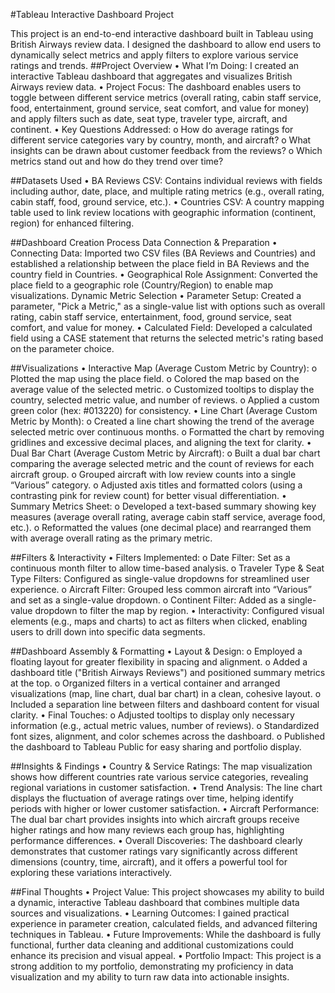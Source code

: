 #Tableau Interactive Dashboard Project

This project is an end-to-end interactive dashboard built in Tableau using British Airways review data. I designed the dashboard to allow end users to dynamically select metrics and apply filters to explore various service ratings and trends.
##Project Overview
•	What I’m Doing:
I created an interactive Tableau dashboard that aggregates and visualizes British Airways review data.
•	Project Focus:
The dashboard enables users to toggle between different service metrics (overall rating, cabin staff service, food, entertainment, ground service, seat comfort, and value for money) and apply filters such as date, seat type, traveler type, aircraft, and continent.
•	Key Questions Addressed: 
o	How do average ratings for different service categories vary by country, month, and aircraft?
o	What insights can be drawn about customer feedback from the reviews?
o	Which metrics stand out and how do they trend over time?

##Datasets Used
•	BA Reviews CSV:
Contains individual reviews with fields including author, date, place, and multiple rating metrics (e.g., overall rating, cabin staff, food, ground service, etc.).
•	Countries CSV:
A country mapping table used to link review locations with geographic information (continent, region) for enhanced filtering.

##Dashboard Creation Process
Data Connection & Preparation
•	Connecting Data:
Imported two CSV files (BA Reviews and Countries) and established a relationship between the place field in BA Reviews and the country field in Countries.
•	Geographical Role Assignment:
Converted the place field to a geographic role (Country/Region) to enable map visualizations.
Dynamic Metric Selection
•	Parameter Setup:
Created a parameter, "Pick a Metric," as a single-value list with options such as overall rating, cabin staff service, entertainment, food, ground service, seat comfort, and value for money.
•	Calculated Field:
Developed a calculated field using a CASE statement that returns the selected metric's rating based on the parameter choice.

##Visualizations
•	Interactive Map (Average Custom Metric by Country): 
o	Plotted the map using the place field.
o	Colored the map based on the average value of the selected metric.
o	Customized tooltips to display the country, selected metric value, and number of reviews.
o	Applied a custom green color (hex: #013220) for consistency.
•	Line Chart (Average Custom Metric by Month): 
o	Created a line chart showing the trend of the average selected metric over continuous months.
o	Formatted the chart by removing gridlines and excessive decimal places, and aligning the text for clarity.
•	Dual Bar Chart (Average Custom Metric by Aircraft): 
o	Built a dual bar chart comparing the average selected metric and the count of reviews for each aircraft group.
o	Grouped aircraft with low review counts into a single “Various” category.
o	Adjusted axis titles and formatted colors (using a contrasting pink for review count) for better visual differentiation.
•	Summary Metrics Sheet: 
o	Developed a text-based summary showing key measures (average overall rating, average cabin staff service, average food, etc.).
o	Reformatted the values (one decimal place) and rearranged them with average overall rating as the primary metric.

##Filters & Interactivity
•	Filters Implemented: 
o	Date Filter: Set as a continuous month filter to allow time-based analysis.
o	Traveler Type & Seat Type Filters: Configured as single-value dropdowns for streamlined user experience.
o	Aircraft Filter: Grouped less common aircraft into “Various” and set as a single-value dropdown.
o	Continent Filter: Added as a single-value dropdown to filter the map by region.
•	Interactivity:
Configured visual elements (e.g., maps and charts) to act as filters when clicked, enabling users to drill down into specific data segments.

##Dashboard Assembly & Formatting
•	Layout & Design: 
o	Employed a floating layout for greater flexibility in spacing and alignment.
o	Added a dashboard title ("British Airways Reviews") and positioned summary metrics at the top.
o	Organized filters in a vertical container and arranged visualizations (map, line chart, dual bar chart) in a clean, cohesive layout.
o	Included a separation line between filters and dashboard content for visual clarity.
•	Final Touches: 
o	Adjusted tooltips to display only necessary information (e.g., actual metric values, number of reviews).
o	Standardized font sizes, alignment, and color schemes across the dashboard.
o	Published the dashboard to Tableau Public for easy sharing and portfolio display.

##Insights & Findings
•	Country & Service Ratings:
The map visualization shows how different countries rate various service categories, revealing regional variations in customer satisfaction.
•	Trend Analysis:
The line chart displays the fluctuation of average ratings over time, helping identify periods with higher or lower customer satisfaction.
•	Aircraft Performance:
The dual bar chart provides insights into which aircraft groups receive higher ratings and how many reviews each group has, highlighting performance differences.
•	Overall Discoveries:
The dashboard clearly demonstrates that customer ratings vary significantly across different dimensions (country, time, aircraft), and it offers a powerful tool for exploring these variations interactively.

##Final Thoughts
•	Project Value:
This project showcases my ability to build a dynamic, interactive Tableau dashboard that combines multiple data sources and visualizations.
•	Learning Outcomes:
I gained practical experience in parameter creation, calculated fields, and advanced filtering techniques in Tableau.
•	Future Improvements:
While the dashboard is fully functional, further data cleaning and additional customizations could enhance its precision and visual appeal.
•	Portfolio Impact:
This project is a strong addition to my portfolio, demonstrating my proficiency in data visualization and my ability to turn raw data into actionable insights.

